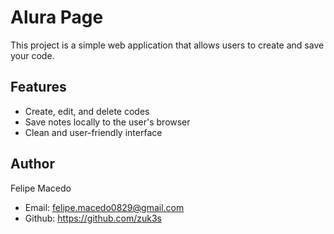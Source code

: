 # Alura Page

This project is a simple web application that allows users to create and save your code.


## Features

- Create, edit, and delete codes
- Save notes locally to the user's browser
- Clean and user-friendly interface


## Author

Felipe Macedo
- Email: felipe.macedo0829@gmail.com
- Github: https://github.com/zuk3s
